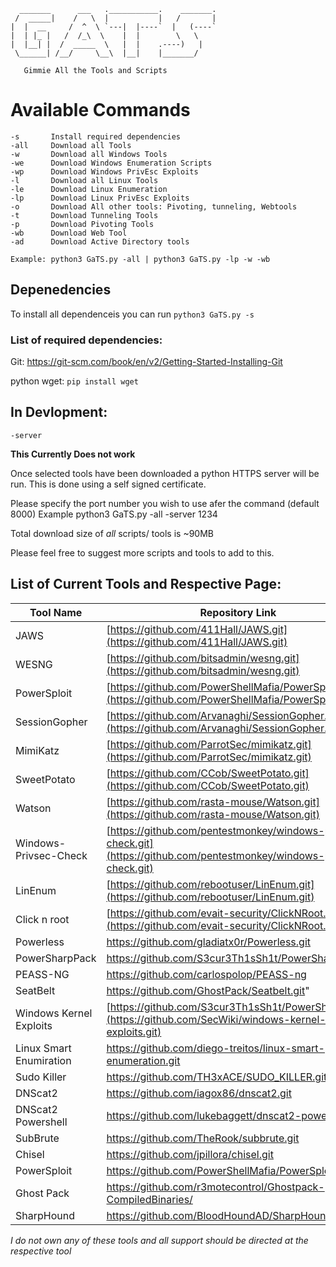```
  _______      ___   .___________.    _______.
 /  _____|    /   \  |           |   /       |
|  |  __     /  ^  \ `---|  |----`  |   (----`
|  | |_ |   /  /_\  \    |  |        \   \    
|  |__| |  /  _____  \   |  |    .----)   |   
 \______| /__/     \__\  |__|    |_______/ 
```
       Gimmie All the Tools and Scripts 


# Available Commands  #
```console
-s       Install required dependencies
-all     Download all Tools
-w       Download all Windows Tools
-we      Download Windows Enumeration Scripts
-wp      Download Windows PrivEsc Exploits
-l       Download all Linux Tools
-le      Download Linux Enumeration
-lp      Download Linux PrivEsc Exploits
-o       Download All other tools: Pivoting, tunneling, Webtools
-t       Download Tunneling Tools
-p       Download Pivoting Tools 
-wb      Download Web Tool
-ad      Download Active Directory tools

Example: python3 GaTS.py -all | python3 GaTS.py -lp -w -wb
```

## Depenedencies
To install all dependenceis you can run `python3 GaTS.py -s`

### List of required dependencies: 
Git: https://git-scm.com/book/en/v2/Getting-Started-Installing-Git

python wget:  `pip install wget`

## In Devlopment:
`-server`  

**This Currently Does not work**

Once selected tools have been downloaded a python HTTPS server will be run. This is done using a self signed certificate. 

Please specify the port number you wish to use afer the command (default 8000)
         Example python3 GaTS.py -all -server 1234


Total download size of *all* scripts/ tools is ~90MB

Please feel free to suggest more scripts and tools to add to this.


List of Current Tools and Respective Page:
------------------------------------------
| Tool Name               | Repository Link                                                                                                          |
|-------------------------|--------------------------------------------------------------------------------------------------------------------------|
| JAWS                    | [https://github.com/411Hall/JAWS.git](https://github.com/411Hall/JAWS.git)                                               |
| WESNG                   | [https://github.com/bitsadmin/wesng.git](https://github.com/bitsadmin/wesng.git)                                         |
| PowerSploit             | [https://github.com/PowerShellMafia/PowerSploit.git](https://github.com/PowerShellMafia/PowerSploit.git)                 |
| SessionGopher           | [https://github.com/Arvanaghi/SessionGopher.git](https://github.com/Arvanaghi/SessionGopher.git)                         |
| MimiKatz                | [https://github.com/ParrotSec/mimikatz.git](https://github.com/ParrotSec/mimikatz.git)                                   |
| SweetPotato             | [https://github.com/CCob/SweetPotato.git](https://github.com/CCob/SweetPotato.git)                                       |
| Watson                  | [https://github.com/rasta-mouse/Watson.git](https://github.com/rasta-mouse/Watson.git)                                   |
| Windows-Privsec-Check   | [https://github.com/pentestmonkey/windows-privesc-check.git](https://github.com/pentestmonkey/windows-privesc-check.git) |
| LinEnum                 | [https://github.com/rebootuser/LinEnum.git](https://github.com/rebootuser/LinEnum.git)                                   |
| Click n root            | [https://github.com/evait-security/ClickNRoot.git](https://github.com/evait-security/ClickNRoot.git)                     |
| Powerless               | https://github.com/gladiatx0r/Powerless.git                                                                              |
| PowerSharpPack          | https://github.com/S3cur3Th1sSh1t/PowerSharpPack                                                                         |
| PEASS-NG                | https://github.com/carlospolop/PEASS-ng                                                                                  | 
| SeatBelt                | https://github.com/GhostPack/Seatbelt.git"                                                                               | 
| Windows Kernel Exploits | [https://github.com/S3cur3Th1sSh1t/PowerSharpPack](https://github.com/SecWiki/windows-kernel-exploits.git)               | 
| Linux Smart Enumiration | https://github.com/diego-treitos/linux-smart-enumeration.git                                                             | 
| Sudo Killer             | https://github.com/TH3xACE/SUDO_KILLER.git                                                                               |
| DNScat2                 | https://github.com/iagox86/dnscat2.git                                                                                   |
| DNScat2 Powershell      | https://github.com/lukebaggett/dnscat2-powershell.git                                                                    |
| SubBrute                | https://github.com/TheRook/subbrute.git                                                                                  |
| Chisel | https://github.com/jpillora/chisel.git
| PowerSploit | https://github.com/PowerShellMafia/PowerSploit.git
Ghost Pack | https://github.com/r3motecontrol/Ghostpack-CompiledBinaries/
| SharpHound | https://github.com/BloodHoundAD/SharpHound.git |


_I do not own any of these tools and all support should be directed at the respective tool_
